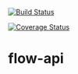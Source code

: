 [![Build Status](https://app.travis-ci.com/Slam256/flow.svg?branch=main)](https://app.travis-ci.com/Slam256/flow)

[![Coverage Status](https://coveralls.io/repos/github/Slam256/flow-api/badge.svg?branch=main)](https://coveralls.io/github/Slam256/flow-api?branch=main)

# flow-api
